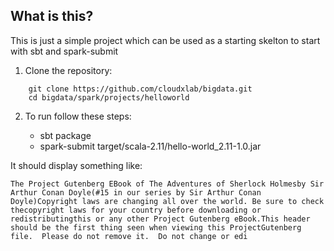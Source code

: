## What is this?

This is just a simple project which can be used as a starting skelton to start with sbt and spark-submit

1. Clone the repository:
```
	git clone https://github.com/cloudxlab/bigdata.git
	cd bigdata/spark/projects/helloworld
```
2. To run follow these steps:

	+ sbt package
	+ spark-submit target/scala-2.11/hello-world_2.11-1.0.jar

It should display something like:

	The Project Gutenberg EBook of The Adventures of Sherlock Holmesby Sir Arthur Conan Doyle(#15 in our series by Sir Arthur Conan Doyle)Copyright laws are changing all over the world. Be sure to check thecopyright laws for your country before downloading or redistributingthis or any other Project Gutenberg eBook.This header should be the first thing seen when viewing this ProjectGutenberg file.  Please do not remove it.  Do not change or edi
